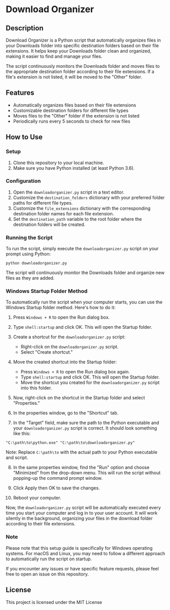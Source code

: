 # Download Organizer

## Description

Download Organizer is a Python script that automatically organizes files in your Downloads folder into specific destination folders based on their file extensions. It helps keep your Downloads folder clean and organized, making it easier to find and manage your files.

The script continuously monitors the Downloads folder and moves files to the appropriate destination folder according to their file extensions. If a file's extension is not listed, it will be moved to the "Other" folder.

## Features

- Automatically organizes files based on their file extensions
- Customizable destination folders for different file types
- Moves files to the "Other" folder if the extension is not listed
- Periodically runs every 5 seconds to check for new files

## How to Use

### Setup

1. Clone this repository to your local machine.
2. Make sure you have Python installed (at least Python 3.6).

### Configuration

1. Open the `downloadorganizer.py` script in a text editor.
2. Customize the `destination_folders` dictionary with your preferred folder paths for different file types.
3. Customize the `file_extensions` dictionary with the corresponding destination folder names for each file extension.
4. Set the `destination_path` variable to the root folder where the destination folders will be created.

### Running the Script

To run the script, simply execute the `downloadorganizer.py` script on your prompt using Python:

```
python downloadorganizer.py
```

The script will continuously monitor the Downloads folder and organize new files as they are added.


### Windows Startup Folder Method
To automatically run the script when your computer starts, you can use the Windows Startup folder method. Here's how to do it:

1. Press `Windows + R` to open the Run dialog box.
2. Type `shell:startup` and click OK. This will open the Startup folder.
3. Create a shortcut for the `downloadorganizer.py` script:
   - Right-click on the `downloadorganizer.py` script.
   - Select "Create shortcut."

4. Move the created shortcut into the Startup folder:
   - Press `Windows + R` to open the Run dialog box again.
   - Type `shell:startup` and click OK. This will open the Startup folder.
   - Move the shortcut you created for the `downloadorganizer.py` script into this folder.

5. Now, right-click on the shortcut in the Startup folder and select "Properties."

6. In the properties window, go to the "Shortcut" tab.

7. In the "Target" field, make sure the path to the Python executable and your `downloadorganizer.py` script is correct. It should look something like this:

```
"C:\path\to\python.exe" "C:\path\to\downloadorganizer.py"
```

Note: Replace `C:\path\to` with the actual path to your Python executable and script.

8. In the same properties window, find the "Run" option and choose "Minimized" from the drop-down menu. This will run the script without popping-up the command prompt window.

9. Click Apply then OK to save the changes.

10. Reboot your computer.

Now, the `downloadorganizer.py` script will be automatically executed every time you start your computer and log in to your user account. It will work silently in the background, organizing your files in the download folder according to their file extensions.


### Note
Please note that this setup guide is specifically for Windows operating systems. For macOS and Linux, you may need to follow a different approach to automatically run the script on startup.

If you encounter any issues or have specific feature requests, please feel free to open an issue on this repository.

## License

This project is licensed under the MIT License 
